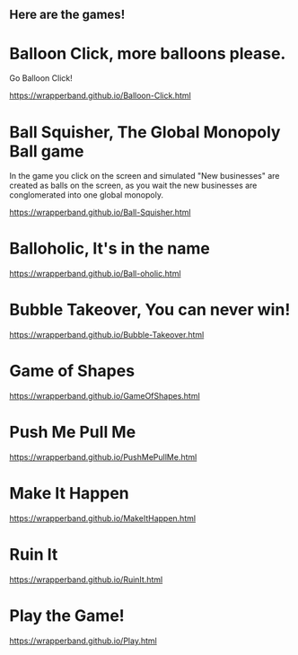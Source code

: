## Here are the games!


# Balloon Click, more balloons please.

Go Balloon Click!

https://wrapperband.github.io/Balloon-Click.html

# Ball Squisher, The Global Monopoly Ball game

In the game you click on the screen and simulated "New businesses"  are created as balls on the screen, as you wait the new businesses are conglomerated into one global monopoly.

https://wrapperband.github.io/Ball-Squisher.html


# Balloholic, It's in the name

https://wrapperband.github.io/Ball-oholic.html


# Bubble Takeover, You can never win!

https://wrapperband.github.io/Bubble-Takeover.html

# Game of Shapes

https://wrapperband.github.io/GameOfShapes.html

# Push Me Pull Me

https://wrapperband.github.io/PushMePullMe.html

# Make It Happen

https://wrapperband.github.io/MakeItHappen.html

# Ruin It

https://wrapperband.github.io/RuinIt.html

# Play the Game!

https://wrapperband.github.io/Play.html


